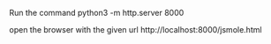 Run the command
python3 -m http.server 8000


open the browser with the given url
http://localhost:8000/jsmole.html



